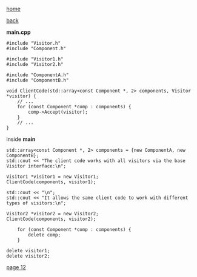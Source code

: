 [home](./page01.md)

[back](./page10.md)

**main.cpp**

```
#include "Visitor.h"
#include "Component.h"

#include "Visitor1.h"
#include "Visitor2.h"

#include "ComponentA.h"
#include "ComponentB.h"
```

```
void ClientCode(std::array<const Component *, 2> components, Visitor *visitor) {
    // ...
    for (const Component *comp : components) {
        comp->Accept(visitor);
    }
    // ...
}
```

inside **main**
```
std::array<const Component *, 2> components = {new ComponentA, new ComponentB};
std::cout << "The client code works with all visitors via the base Visitor interface:\n";
```

```
Visitor1 *visitor1 = new Visitor1;
ClientCode(components, visitor1);
```

```
std::cout << "\n";
std::cout << "It allows the same client code to work with different types of visitors:\n";
```

```
Visitor2 *visitor2 = new Visitor2;
ClientCode(components, visitor2);
```

```
    for (const Component *comp : components) {
        delete comp;
    }
```

```
delete visitor1;
delete visitor2;
```


[page 12](./page12.md)
